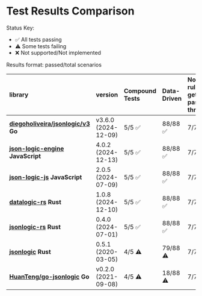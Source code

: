 # Test Results Comparison

Status Key:

- ✅ All tests passing
- ⚠️ Some tests failing
- ❌ Not supported/Not implemented

Results format: passed/total scenarios

| library                                                                                | version             | Compound Tests   | Data-Driven   | Non-rules get passed through   | Single operator tests   |
|:---------------------------------------------------------------------------------------|:--------------------|:-----------------|:--------------|:-------------------------------|:------------------------|
| **[diegoholiveira/jsonlogic/v3](https://github.com/diegoholiveira/jsonlogic) Go**      | v3.6.0 (2024-12-09) | 5/5 ✅            | 88/88 ✅       | 7/7 ✅                          | 178/178 ✅               |
| **[json-logic-engine](https://github.com/TotalTechGeek/json-logic-engine) JavaScript** | 4.0.2 (2024-12-13)  | 5/5 ✅            | 88/88 ✅       | 7/7 ✅                          | 178/178 ✅               |
| **[json-logic-js](https://github.com/jwadhams/json-logic-js) JavaScript**              | 2.0.5 (2024-07-09)  | 5/5 ✅            | 88/88 ✅       | 7/7 ✅                          | 178/178 ✅               |
| **[datalogic-rs](https://github.com/Open-Payments/datalogic-rs) Rust**                 | 1.0.8 (2024-12-10)  | 5/5 ✅            | 88/88 ✅       | 7/7 ✅                          | 178/178 ✅               |
| **[jsonlogic-rs](https://github.com/Bestowinc/json-logic-rs) Rust**                    | 0.4.0 (2024-07-01)  | 5/5 ✅            | 88/88 ✅       | 7/7 ✅                          | 176/178 ⚠️              |
| **[jsonlogic](https://github.com/marvindv/jsonlogic_rs) Rust**                         | 0.5.1 (2020-03-05)  | 4/5 ⚠️           | 79/88 ⚠️      | 7/7 ✅                          | 150/178 ⚠️              |
| **[HuanTeng/go-jsonlogic](https://github.com/HuanTeng/go-jsonlogic) Go**               | v0.2.0 (2021-09-08) | 4/5 ⚠️           | 18/88 ⚠️      | 7/7 ✅                          | 138/178 ⚠️              |